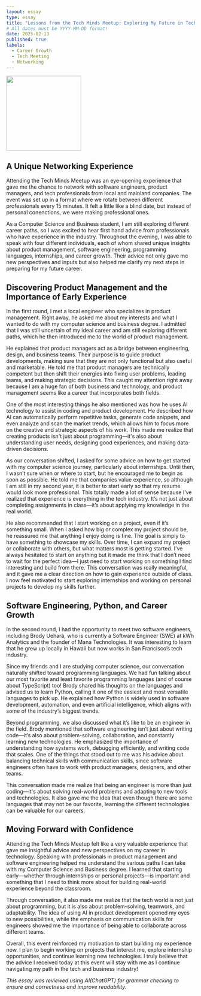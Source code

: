 ```yaml
---
layout: essay
type: essay
title: "Lessons from the Tech Minds Meetup: Exploring My Future in Tech"
# All dates must be YYYY-MM-DD format!
date: 2025-02-13
published: true
labels:
  - Career Growth
  - Tech Meeting
  - Networking
---
```


<img width="200px" class="rounded float-start pe-4" src="../img/techmindsmeet.HEIC">

## A Unique Networking Experience

Attending the Tech Minds Meetup was an eye-opening experience that gave me the chance to network with software engineers, product managers, and tech professionals from local and mainland companies. The event was set up in a format where we rotate between different professionals every 15 minutes. It felt a little like a blind date, but instead of personal conenctions, we were making professional ones. 

As a Computer Science and Business student, I am still exploring different career paths, so I was excited to hear first hand advice from professionals who have experience in the industry. Throughout the evening, I was able to speak with four different individuals, each of whom shared unique insights about product management, software engineering, programming languages, internships, and career growth. Their advice not only gave me new perspectives and inputs but also helped me clarify my next steps in preparing for my future career.

## Discovering Product Management and the Importance of Early Experience

In the first round, I met a local engineer who specializes in product management. Right away, he asked me about my interests and what I wanted to do with my computer science and business degree. I admitted that I was still uncertain of my ideal career and am still exploring different paths, which he then introduced me to the world of product management. 

He explained that product managers act as a bridge between engineering, design, and business teams. Their purpose is to guide product developments, making sure that they are not only functional but also useful and marketable. He told me that product managers are technically competent but then shift their energies into fixing user problems, leading teams, and making strategic decisions. This caught my attention right away because I am a huge fan of both business and technology, and product management seems like a career that incorporates both fields. 

One of the most interesting things he also mentioned was how he uses AI technology to assist in coding and product development. He described how AI can automatically perform repetitive tasks, generate code snippets, and even analyze and scan the market trends, which allows him to focus more on the creative and strategic aspects of his work. This made me realize that creating products isn't just about programming—it's also about understanding user needs, designing good experiences, and making data-driven decisions.

As our conversation shifted, I asked for some advice on how to get started with my computer science journey, particularly about internships. Until then, I wasn’t sure when or where to start, but he encouraged me to begin as soon as possible. He told me that companies value experience, so although I am still in my second year, it is better to start early so that my resume would look more professional. This totally made a lot of sense because I’ve realized that experience is everything in the tech industry. It’s not just about completing assignments in class—it’s about applying my knowledge in the real world.

He also recommended that I start working on a project, even if it’s something small. When I asked how big or complex my project should be, he reassured me that anything I enjoy doing is fine. The goal is simply to have something to showcase my skills. Over time, I can expand my project or collaborate with others, but what matters most is getting started. I’ve always hesitated to start on anything but it made me think that I don’t need to wait for the perfect idea—I just need to start working on something I find interesting and build from there.
This conversation was really meaningful, and it gave me a clear direction on how to gain experience outside of class. I now feel motivated to start exploring internships and working on personal projects to develop my skills further.

## Software Engineering, Python, and Career Growth

In the second round, I had the opportunity to meet two software engineers, including Brody Uehara, who is currently a Software Engineer (SWE) at kWh Analytics and the founder of Mana Technologies. It was interesting to learn that he grew up locally in Hawaii but now works in San Francisco’s tech industry.

Since my friends and I are studying computer science, our conversation naturally shifted toward programming languages. We had fun talking about our most favorite and least favorite programming languages (and of course about TypeScript) too! Brody shared his thoughts on the languages and advised us to learn Python, calling it one of the easiest and most versatile languages to pick up. He explained how Python is widely used in software development, automation, and even artificial intelligence, which aligns with some of the industry’s biggest trends.

Beyond programming, we also discussed what it’s like to be an engineer in the field. Brody mentioned that software engineering isn’t just about writing code—it’s also about problem-solving, collaboration, and constantly learning new technologies. He emphasized the importance of understanding how systems work, debugging efficiently, and writing code that scales. One of the things that stood out to me was his advice about balancing technical skills with communication skills, since software engineers often have to work with product managers, designers, and other teams.

This conversation made me realize that being an engineer is more than just coding—it's about solving real-world problems and adapting to new tools and technologies. It also gave me the idea that even though there are some languages that may not be our favorite, learning the different technologies can be valuable for our careers. 

## Moving Forward with Confidence

Attending the Tech Minds Meetup felt like a very valuable experience that gave me insightful advice and new perspectives on my career in technology. Speaking with professionals in product management and software engineering helped me understand the various paths I can take with my Computer Science and Business degree. I learned that starting early—whether through internships or personal projects—is important and something that I need to think more about for building real-world experience beyond the classroom.

Through conversation, it also made me realize that the tech world is not just about programming, but it is also about problem-solving, teamwork, and adaptability. The idea of using AI in product development opened my eyes to new possibilities, while the emphasis on communication skills for engineers showed me the importance of being able to collaborate across different teams.

Overall, this event reinforced my motivation to start building my experience now. I plan to begin working on projects that interest me, explore internship opportunities, and continue learning new technologies. I truly believe that the advice I received today at this event will stay with me as I continue navigating my path in the tech and business industry!


*This essay was reviewed using AI(ChatGPT) for grammar checking to ensure and correctness and improve readability.*
